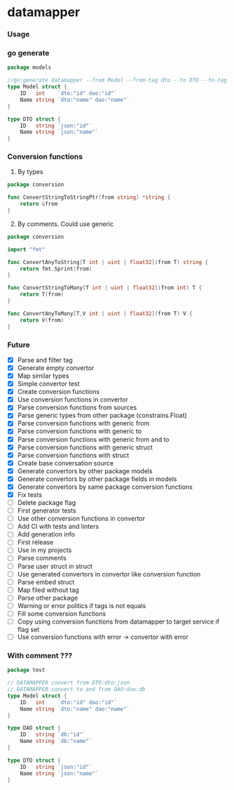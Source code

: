 # datamapper

### Usage

### go generate

```go
package models

//go:generate datamapper --from Model --from-tag dto --to DTO --to-tag json -s models.go -d model_dto_converter.go -p models  
type Model struct {
	ID   int    `dto:"id" dao:"id"`
	Name string `dto:"name" dao:"name"`
}

type DTO struct {
	ID   string `json:"id"`
	Name string `json:"name"`
}
```

### Conversion functions

1. By types

```go
package conversion

func ConvertStringToStringPtr(from string) *string {
	return &from
}
```

2. By comments. Could use generic

```go
package conversion

import "fmt"

func ConvertAnyToString[T int | uint | float32](from T) string {
	return fmt.Sprint(from)
}

func ConvertStringToMany[T int | uint | float32](from int) T {
	return T(from)
}

func ConvertAnyToMany[T,V int | uint | float32](from T) V {
	return V(from)
}
```

### Future

* [x] Parse and filter tag
* [x] Generate empty convertor
* [x] Map similar types
* [x] Simple convertor test
* [x] Create conversion functions
* [x] Use conversion functions in convertor
* [x] Parse conversion functions from sources
* [x] Parse generic types from other package (constrains.Float)
* [x] Parse conversion functions with generic from
* [x] Parse conversion functions with generic to
* [x] Parse conversion functions with generic from and to
* [x] Parse conversion functions with generic struct
* [x] Parse conversion functions with struct
* [x] Create base conversation source
* [x] Generate convertors by other package models
* [x] Generate convertors by other package fields in models
* [x] Generate convertors by same package conversion functions
* [x] Fix tests
* [ ] Delete package flag
* [ ] First generator tests
* [ ] Use other conversion functions in convertor
* [ ] Add CI with tests and linters
* [ ] Add generation info
* [ ] First release
* [ ] Use in my projects
* [ ] Parse comments
* [ ] Parse user struct in struct
* [ ] Use generated convertors in convertor like conversion function
* [ ] Parse embed struct
* [ ] Map filed without tag
* [ ] Parse other package
* [ ] Warning or error politics if tags is not equals
* [ ] Fill some conversion functions
* [ ] Copy using conversion functions from datamapper to target service if flag set
* [ ] Use conversion functions with error -> convertor with error

### With comment ???

```go
package test

// DATAMAPPER convert from DTO:dto:json 
// DATAMAPPER convert to and from DAO:dao:db 
type Model struct {
	ID   int    `dto:"id" dao:"id"`
	Name string `dto:"name" dao:"name"`
}

type DAO struct {
	ID   string `db:"id"`
	Name string `db:"name"`
}

type DTO struct {
	ID   string `json:"id"`
	Name string `json:"name"`
}
```